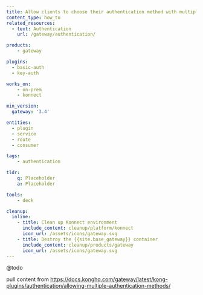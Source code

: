 ```yaml
---
title: Allow clients to choose their authentication method with multiple authentication
content_type: how_to
related_resources:
  - text: Authentication
    url: /gateway/authentication/

products:
    - gateway

plugins:
  - basic-auth
  - key-auth

works_on:
    - on-prem
    - konnect

min_version:
  gateway: '3.4'

entities: 
  - plugin
  - service
  - route
  - consumer

tags:
    - authentication

tldr:
    q: Placeholder
    a: Placeholder

tools:
    - deck

cleanup:
  inline:
    - title: Clean up Konnect environment
      include_content: cleanup/platform/konnect
      icon_url: /assets/icons/gateway.svg
    - title: Destroy the {{site.base_gateway}} container
      include_content: cleanup/products/gateway
      icon_url: /assets/icons/gateway.svg
---
```


@todo

pull content from https://docs.konghq.com/gateway/latest/kong-plugins/authentication/allowing-multiple-authentication-methods/